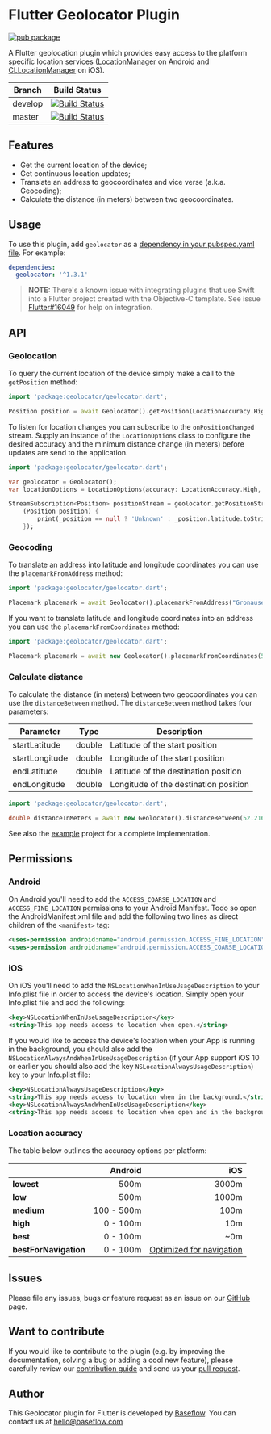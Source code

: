 # Flutter Geolocator Plugin  

[![pub package](https://img.shields.io/pub/v/geolocator.svg)](https://pub.dartlang.org/packages/geolocator)

A Flutter geolocation plugin which provides easy access to the platform specific location services ([LocationManager](https://developer.android.com/reference/android/location/LocationManager) on Android and [CLLocationManager](https://developer.apple.com/documentation/corelocation/cllocationmanager) on iOS).

Branch  | Build Status 
------- | ------------
develop | [![Build Status](https://travis-ci.com/BaseflowIT/flutter-geolocator.svg?branch=develop)](https://travis-ci.com/BaseflowIT/flutter-geolocator)
master  | [![Build Status](https://travis-ci.com/BaseflowIT/flutter-geolocator.svg?branch=master)](https://travis-ci.com/BaseflowIT/flutter-geolocator)

## Features

* Get the current location of the device;
* Get continuous location updates;
* Translate an address to geocoordinates and vice verse (a.k.a. Geocoding);
* Calculate the distance (in meters) between two geocoordinates.

## Usage

To use this plugin, add `geolocator` as a [dependency in your pubspec.yaml file](https://flutter.io/platform-plugins/). For example:

```yaml
dependencies:
  geolocator: '^1.3.1'
```

> **NOTE:** There's a known issue with integrating plugins that use Swift into a Flutter project created with the Objective-C template. See issue [Flutter#16049](https://github.com/flutter/flutter/issues/16049) for help on integration.

## API

### Geolocation

To query the current location of the device simply make a call to the `getPosition` method:

``` dart
import 'package:geolocator/geolocator.dart';

Position position = await Geolocator().getPosition(LocationAccuracy.High);
```

To listen for location changes you can subscribe to the `onPositionChanged` stream. Supply an instance of the `LocationOptions` class to configure
the desired accuracy and the minimum distance change (in meters) before updates are send to the application.

``` dart
import 'package:geolocator/geolocator.dart';

var geolocator = Geolocator();
var locationOptions = LocationOptions(accuracy: LocationAccuracy.High, distanceFilter: 10);

StreamSubscription<Position> positionStream = geolocator.getPositionStream(locationOptions).listen(
    (Position position) {
        print(_position == null ? 'Unknown' : _position.latitude.toString() + ', ' + _position.longitude.toString());
    });
```

### Geocoding

To translate an address into latitude and longitude coordinates you can use the `placemarkFromAddress` method:

``` dart
import 'package:geolocator/geolocator.dart';

Placemark placemark = await Geolocator().placemarkFromAddress("Gronausestraat 710, Enschede");
```

If you want to translate latitude and longitude coordinates into an address you can use the `placemarkFromCoordinates` method:

``` dart
import 'package:geolocator/geolocator.dart';

Placemark placemark = await new Geolocator().placemarkFromCoordinates(52.2165157, 6.9437819);
```

### Calculate distance

To calculate the distance (in meters) between two geocoordinates you can use the `distanceBetween` method. The `distanceBetween` method takes four parameters:

Parameter | Type | Description
----------|------|------------
startLatitude | double | Latitude of the start position
startLongitude | double | Longitude of the start position
endLatitude | double | Latitude of the destination position
endLongitude | double | Longitude of the destination position

``` dart
import 'package:geolocator/geolocator.dart';

double distanceInMeters = await new Geolocator().distanceBetween(52.2165157, 6.9437819, 52.3546274, 4.8285838);
```

See also the [example](example/lib/main.dart) project for a complete implementation.

## Permissions

### Android

On Android you'll need to add the `ACCESS_COARSE_LOCATION` and `ACCESS_FINE_LOCATION` permissions to your Android Manifest. Todo so open the AndroidManifest.xml file and add the following two lines as direct children of the `<manifest>` tag:

``` xml
<uses-permission android:name="android.permission.ACCESS_FINE_LOCATION" />
<uses-permission android:name="android.permission.ACCESS_COARSE_LOCATION" />
```

### iOS

On iOS you'll need to add the `NSLocationWhenInUseUsageDescription` to your Info.plist file in order to access the device's location. Simply open your Info.plist file and add the following:

``` xml
<key>NSLocationWhenInUseUsageDescription</key>
<string>This app needs access to location when open.</string>
```

If you would like to access the device's location when your App is running in the background, you should also add the `NSLocationAlwaysAndWhenInUseUsageDescription` (if your App support iOS 10 or earlier you should also add the key `NSLocationAlwaysUsageDescription`) key to your Info.plist file:

``` xml
<key>NSLocationAlwaysUsageDescription</key>
<string>This app needs access to location when in the background.</string>
<key>NSLocationAlwaysAndWhenInUseUsageDescription</key>
<string>This app needs access to location when open and in the background.</string>
```

### Location accuracy

The table below outlines the accuracy options per platform:

|            | Android    | iOS   |
|------------|-----------:|------:|
| **lowest** | 500m       | 3000m |
| **low**    | 500m       | 1000m |    
| **medium** | 100 - 500m | 100m  |
| **high**   | 0 - 100m   | 10m   |
| **best**   | 0 - 100m   | ~0m   |
| **bestForNavigation** | 0 - 100m | [Optimized for navigation](https://developer.apple.com/documentation/corelocation/kcllocationaccuracybestfornavigation) |

## Issues

Please file any issues, bugs or feature request as an issue on our [GitHub](https://github.com/BaseflowIT/flutter-geolocator/issues) page.

## Want to contribute

If you would like to contribute to the plugin (e.g. by improving the documentation, solving a bug or adding a cool new feature), please carefully review our [contribution guide](CONTRIBUTING.md) and send us your [pull request](https://github.com/BaseflowIT/flutter-geolocator/pulls).

## Author

This Geolocator plugin for Flutter is developed by [Baseflow](https://baseflow.com). You can contact us at <hello@baseflow.com>
